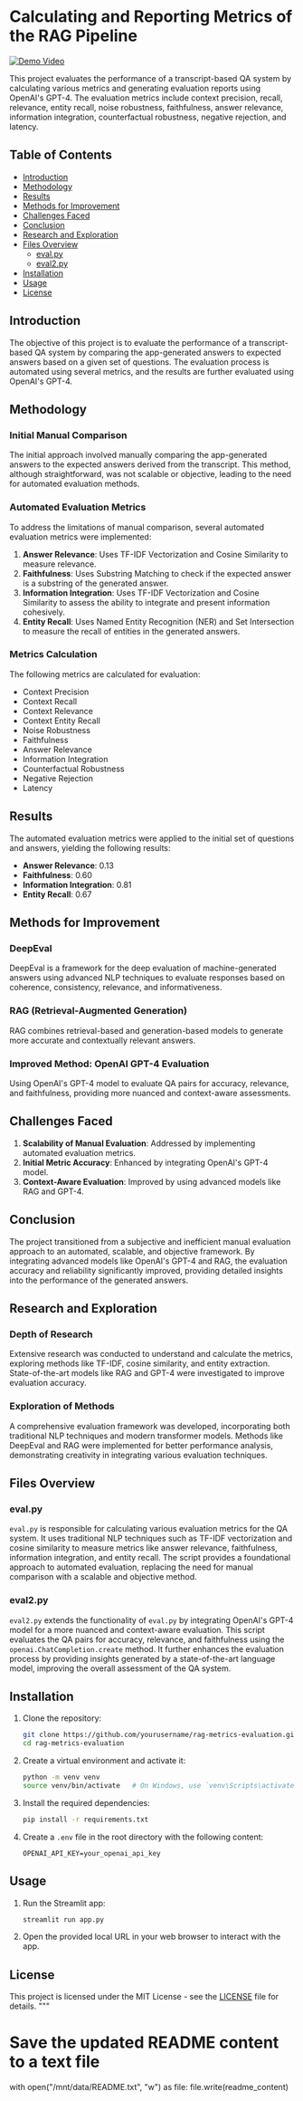 # Calculating and Reporting Metrics of the RAG Pipeline

[![Demo Video](https://img.youtube.com/vi/V-VHoerykSs/0.jpg)](https://youtu.be/V-VHoerykSs)

This project evaluates the performance of a transcript-based QA system by calculating various metrics and generating evaluation reports using OpenAI's GPT-4. The evaluation metrics include context precision, recall, relevance, entity recall, noise robustness, faithfulness, answer relevance, information integration, counterfactual robustness, negative rejection, and latency.

## Table of Contents

- [Introduction](#introduction)
- [Methodology](#methodology)
- [Results](#results)
- [Methods for Improvement](#methods-for-improvement)
- [Challenges Faced](#challenges-faced)
- [Conclusion](#conclusion)
- [Research and Exploration](#research-and-exploration)
- [Files Overview](#files-overview)
  - [eval.py](#evalpy)
  - [eval2.py](#eval2py)
- [Installation](#installation)
- [Usage](#usage)
- [License](#license)

## Introduction

The objective of this project is to evaluate the performance of a transcript-based QA system by comparing the app-generated answers to expected answers based on a given set of questions. The evaluation process is automated using several metrics, and the results are further evaluated using OpenAI's GPT-4.

## Methodology

### Initial Manual Comparison

The initial approach involved manually comparing the app-generated answers to the expected answers derived from the transcript. This method, although straightforward, was not scalable or objective, leading to the need for automated evaluation methods.

### Automated Evaluation Metrics

To address the limitations of manual comparison, several automated evaluation metrics were implemented:

1. **Answer Relevance**: Uses TF-IDF Vectorization and Cosine Similarity to measure relevance.
2. **Faithfulness**: Uses Substring Matching to check if the expected answer is a substring of the generated answer.
3. **Information Integration**: Uses TF-IDF Vectorization and Cosine Similarity to assess the ability to integrate and present information cohesively.
4. **Entity Recall**: Uses Named Entity Recognition (NER) and Set Intersection to measure the recall of entities in the generated answers.

### Metrics Calculation

The following metrics are calculated for evaluation:

- Context Precision
- Context Recall
- Context Relevance
- Context Entity Recall
- Noise Robustness
- Faithfulness
- Answer Relevance
- Information Integration
- Counterfactual Robustness
- Negative Rejection
- Latency

## Results

The automated evaluation metrics were applied to the initial set of questions and answers, yielding the following results:

- **Answer Relevance**: 0.13
- **Faithfulness**: 0.60
- **Information Integration**: 0.81
- **Entity Recall**: 0.67

## Methods for Improvement

### DeepEval

DeepEval is a framework for the deep evaluation of machine-generated answers using advanced NLP techniques to evaluate responses based on coherence, consistency, relevance, and informativeness.

### RAG (Retrieval-Augmented Generation)

RAG combines retrieval-based and generation-based models to generate more accurate and contextually relevant answers.

### Improved Method: OpenAI GPT-4 Evaluation

Using OpenAI's GPT-4 model to evaluate QA pairs for accuracy, relevance, and faithfulness, providing more nuanced and context-aware assessments.

## Challenges Faced

1. **Scalability of Manual Evaluation**: Addressed by implementing automated evaluation metrics.
2. **Initial Metric Accuracy**: Enhanced by integrating OpenAI's GPT-4 model.
3. **Context-Aware Evaluation**: Improved by using advanced models like RAG and GPT-4.

## Conclusion

The project transitioned from a subjective and inefficient manual evaluation approach to an automated, scalable, and objective framework. By integrating advanced models like OpenAI's GPT-4 and RAG, the evaluation accuracy and reliability significantly improved, providing detailed insights into the performance of the generated answers.

## Research and Exploration

### Depth of Research

Extensive research was conducted to understand and calculate the metrics, exploring methods like TF-IDF, cosine similarity, and entity extraction. State-of-the-art models like RAG and GPT-4 were investigated to improve evaluation accuracy.

### Exploration of Methods

A comprehensive evaluation framework was developed, incorporating both traditional NLP techniques and modern transformer models. Methods like DeepEval and RAG were implemented for better performance analysis, demonstrating creativity in integrating various evaluation techniques.

## Files Overview

### eval.py

`eval.py` is responsible for calculating various evaluation metrics for the QA system. It uses traditional NLP techniques such as TF-IDF vectorization and cosine similarity to measure metrics like answer relevance, faithfulness, information integration, and entity recall. The script provides a foundational approach to automated evaluation, replacing the need for manual comparison with a scalable and objective method.

### eval2.py

`eval2.py` extends the functionality of `eval.py` by integrating OpenAI's GPT-4 model for a more nuanced and context-aware evaluation. This script evaluates the QA pairs for accuracy, relevance, and faithfulness using the `openai.ChatCompletion.create` method. It further enhances the evaluation process by providing insights generated by a state-of-the-art language model, improving the overall assessment of the QA system.

## Installation

1. Clone the repository:
    ```sh
    git clone https://github.com/yourusername/rag-metrics-evaluation.git
    cd rag-metrics-evaluation
    ```

2. Create a virtual environment and activate it:
    ```sh
    python -m venv venv
    source venv/bin/activate   # On Windows, use `venv\Scripts\activate`
    ```

3. Install the required dependencies:
    ```sh
    pip install -r requirements.txt
    ```

4. Create a `.env` file in the root directory with the following content:
    ```env
    OPENAI_API_KEY=your_openai_api_key
    ```

## Usage

1. Run the Streamlit app:
    ```sh
    streamlit run app.py
    ```

2. Open the provided local URL in your web browser to interact with the app.

## License

This project is licensed under the MIT License - see the [LICENSE](LICENSE) file for details.
"""

# Save the updated README content to a text file
with open("/mnt/data/README.txt", "w") as file:
    file.write(readme_content)
